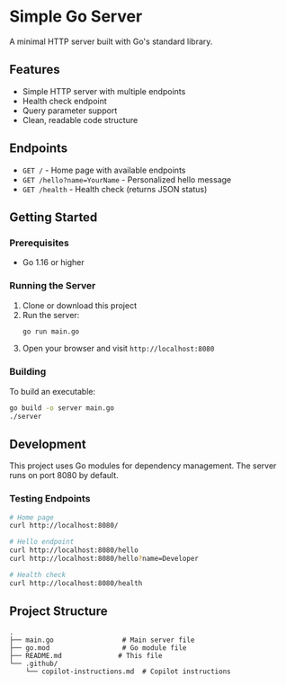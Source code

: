 # Simple Go Server

A minimal HTTP server built with Go's standard library.

## Features

- Simple HTTP server with multiple endpoints
- Health check endpoint
- Query parameter support
- Clean, readable code structure

## Endpoints

- `GET /` - Home page with available endpoints
- `GET /hello?name=YourName` - Personalized hello message
- `GET /health` - Health check (returns JSON status)

## Getting Started

### Prerequisites

- Go 1.16 or higher

### Running the Server

1. Clone or download this project
2. Run the server:
   ```bash
   go run main.go
   ```
3. Open your browser and visit `http://localhost:8080`

### Building

To build an executable:
```bash
go build -o server main.go
./server
```

## Development

This project uses Go modules for dependency management. The server runs on port 8080 by default.

### Testing Endpoints

```bash
# Home page
curl http://localhost:8080/

# Hello endpoint
curl http://localhost:8080/hello
curl http://localhost:8080/hello?name=Developer

# Health check
curl http://localhost:8080/health
```

## Project Structure

```
.
├── main.go                 # Main server file
├── go.mod                  # Go module file
├── README.md              # This file
└── .github/
    └── copilot-instructions.md  # Copilot instructions
```
